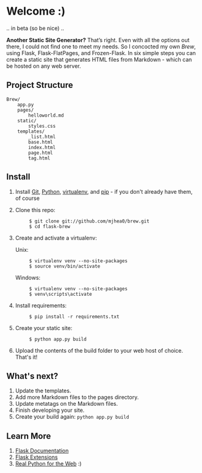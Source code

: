 Welcome :)
=========

.. in beta (so be nice) ..

**Another Static Site Generator?** That’s right. Even with all the options out there, I could not find one to meet my needs. So I concocted my own *Brew*, using Flask, Flask-FlatPages, and Frozen-Flask. In six simple steps you can create a static site that generates HTML files from Markdown - which can be hosted on any web server.

Project Structure
---------------

    Brew/
        app.py
        pages/
            helloworld.md
        static/
            styles.css
        templates/
            _list.html
            base.html
            index.html
            page.html
            tag.html

Install
-------

1. Install [Git](http://git-scm.com/downloads), [Python](http://install.python-guide.org/), [virtualenv](http://install.python-guide.org/), and [pip](http://install.python-guide.org/) - if you don't already have them, of course
3. Clone this repo: 

            $ git clone git://github.com/mjhea0/brew.git
            $ cd flask-brew

3. Create and activate a virtualenv:
    
    Unix:

            $ virtualenv venv --no-site-packages
            $ source venv/bin/activate

    Windows:  

            $ virtualenv venv --no-site-packages
            $ venv\scripts\activate
        
4. Install requirements:
        
            $ pip install -r requirements.txt

5. Create your static site:

            $ python app.py build

6. Upload the contents of the build folder to your web host of choice. That's it!

What's next?
-----------

1. Update the templates.
1. Add more Markdown files to the pages directory.
1. Update metatags on the Markdown files.
1. Finish developing your site.
1. Create your build again: `python app.py build`

Learn More
---------

1. [Flask Documentation](http://flask.pocoo.org/docs/)
2. [Flask Extensions](http://flask.pocoo.org/extensions/)
1. [Real Python for the Web](http://www.realpythonfortheweb.com) :)

